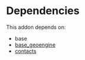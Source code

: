# Dependencies

This addon depends on:

- base
- [base_geoengine](https://github.com/bringout/oca-technical)
- [contacts](https://github.com/bringout/oca-ocb-technical/tree/88371c78cad15e33295a8d1fee0e733653eb4213/odoo-bringout-oca-ocb-contacts)
